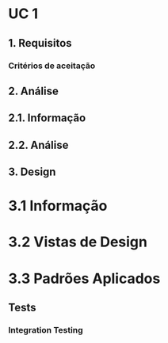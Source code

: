 # UC 1

## 1. Requisitos


### Critérios de aceitação


## 2. Análise

## 2.1. Informação


## 2.2. Análise

## 3. Design

# 3.1 Informação


# 3.2 Vistas de Design

# 3.3 Padrões Aplicados

## Tests

### Integration Testing